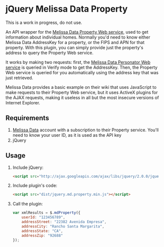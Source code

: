 # jQuery Melissa Data Property

This is a work in progress, do not use.

An API wrapper for the [Melissa Data Property Web service](http://wiki.melissadata.com/index.php?title=Property), used to get information about individual homes. Normally you'd need to know either Melissa Data AddressKey for a property, or the FIPS and APN for that property. With this plugin, you can simply provide just the property's address to query the Property Web service.

It works by making two requests: first, the [Melissa Data Personator Web service](http://wiki.melissadata.com/index.php?title=Personator) is queried in Verify mode to get the AddressKey. Then, the Property Web service is queried for you automatically using the address key that was just retrieved.

Melissa Data provides a basic example on their wiki that uses JavaScript to make requests to their Property Web service, but it uses ActiveX plugins for the AJAX requests, making it useless in all but the most insecure versions of Internet Explorer.

## Requirements

1. [Melissa Data](http://www.melissadata.com/) account with a subscription to their Property service. You'll need to know your user ID, as it is used as the API key
2. jQuery

## Usage

1. Include jQuery:

	```html
	<script src="http://ajax.googleapis.com/ajax/libs/jquery/2.0.0/jquery.min.js"></script>
	```

2. Include plugin's code:

	```html
	<script src="dist/jquery.md.property.min.js"></script>
	```

3. Call the plugin:

	```javascript
	var xmlResults = $.mdProperty({
		userId: "123456789",
		addressStreet: "22382 Avenida Empresa",
		addressCity: "Rancho Santa Margarita",
		addressState: "CA",
		addressZip: "92688"
	});
	```
	